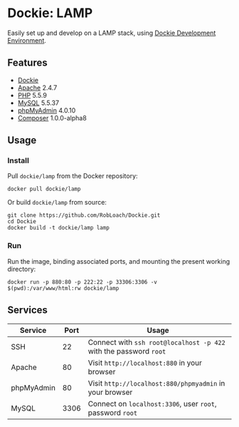# Dockie: LAMP

Easily set up and develop on a LAMP stack, using [Dockie Development Environment](http://github.com/robloach/dockie).


## Features

* [Dockie](../dockie)
* [Apache](https://httpd.apache.org/) 2.4.7
* [PHP](http://php.net/) 5.5.9
* [MySQL](http://www.mysql.com/) 5.5.37
* [phpMyAdmin](http://www.phpmyadmin.net/) 4.0.10
* [Composer](http://getcomposer.org) 1.0.0-alpha8


## Usage

### Install

Pull `dockie/lamp` from the Docker repository:
```
docker pull dockie/lamp
```

Or build `dockie/lamp` from source:
```
git clone https://github.com/RobLoach/Dockie.git
cd Dockie
docker build -t dockie/lamp lamp
```

### Run

Run the image, binding associated ports, and mounting the present working
directory:

```
docker run -p 880:80 -p 222:22 -p 33306:3306 -v $(pwd):/var/www/html:rw dockie/lamp
```


## Services

Service     | Port | Usage
------------|------|-------
SSH         | 22   | Connect with `ssh root@localhost -p 422` with the password `root`
Apache      | 80   | Visit `http://localhost:880` in your browser
phpMyAdmin  | 80   | Visit `http://localhost:880/phpmyadmin` in your browser
MySQL       | 3306 | Connect on `localhost:3306`, user `root`, password `root`

